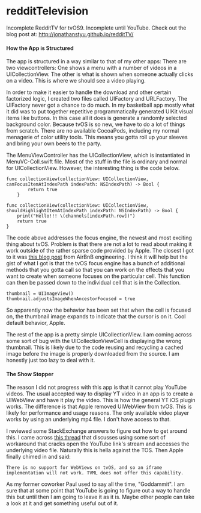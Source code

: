 # redditTelevision
Incomplete RedditTV for tvOS9. Incomplete until YouTube. Check out the blog post at: http://jonathanstyu.github.io/redditTV/

#### How the App is Structured

The app is structured in a way similar to that of my other apps: There are two viewcontrollers: One shows a menu with a number of videos in a UICollectionView. The other is what is shown when someone actually clicks on a video. This is where we should see a video playing.

In order to make it easier to handle the download and other certain factorized logic, I created two files called UIFactory and URLFactory. The UIFactory never got a chance to do much. In my basketball app mostly what it did was to put together repetitive programmatically generated UIKit visual items like buttons. In this case all it does is generate a randomly selected background color. Because tvOS is so new, we have to do a lot of things from scratch. There are no available CocoaPods, including my normal menagerie of color utility tools. This means you gotta roll up your sleeves and bring your own beers to the party. 

The MenuViewController has the UICollectionView, which is instantiated in MenuVC-Coll.swift file. Most of the stuff in the file is ordinary and normal for UICollectionView. However, the interesting thing is the code below. 

    func collectionView(collectionView: UICollectionView, canFocusItemAtIndexPath indexPath: NSIndexPath) -> Bool {
            return true
        }
    
    func collectionView(collectionView: UICollectionView, shouldHighlightItemAtIndexPath indexPath: NSIndexPath) -> Bool {
        print("Hello!!! \(channels[indexPath.row])")
        return true
    }

The code above addresses the focus engine, the newest and most exciting thing about tvOS. Problem is that there are not a lot to read about making it work outside of the rather sparse code provided by Apple. The closest I got to it was [this blog post](http://nerds.airbnb.com/tvos-focus-engine/) from AirBnB engineering. I think it will help but the gist of what I got is that the tvOS focus engine has a bunch of additional methods that you gotta call so that you can work on the effects that you want to create when someone focuses on the particular cell. This function can then be passed down to the individual cell that is in the Collection.

    thumbnail = UIImageView()
    thumbnail.adjustsImageWhenAncestorFocused = true

So apparently now the behavior has been set that when the cell is focused on, the thumbnail image expands to indicate that the cursor is on it. Cool default behavior, Apple. 

The rest of the app is a pretty simple UICollectionView. I am coming across some sort of bug with the UICollectionViewCell is displaying the wrong thumbnail. This is likely due to the code reusing and recycling a cached image before the image is properly downloaded from the source. I am honestly just too lazy to deal with it. 

#### The Show Stopper

The reason I did not progress with this app is that it cannot play YouTube videos. The usual accepted way to display YT video in an app is to create a UIWebView and have it play the video. This is how the general YT iOS plugin works. The difference is that Apple removed UIWebView from tvOS. This is likely for performance and usage reasons. The only available video player works by using an underlying mp4 file. I don't have access to that.  

I reviewed some StackExchange answers to figure out how to get around this. I came across [this thread](http://stackoverflow.com/questions/32528624/how-to-play-youtube-content-on-tvos) that discusses using some sort of workaround that cracks open the YouTube link's stream and accesses the underlying video file. Naturally this is hella against the TOS. Then Apple finally chimed in and said: 

    There is no support for WebViews on tvOS, and so an iframe implementation will not work. TVML does not offer this capability.

As my former coworker Paul used to say all the time, "Goddammit". I am sure that at some point that YouTube is going to figure out a way to handle this but until then I am going to leave it as it is. Maybe other people can take a look at it and get something useful out of it. 
